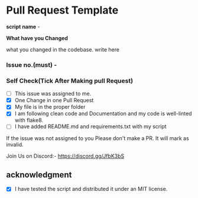 # Pull Request Template

**script name** -

**What have you Changed**

what you changed in the codebase. write here


### Issue no.(must) - #

### Self Check(Tick After Making pull Request)

- [ ] This issue was assigned to me.
- [x] One Change in one Pull Request
- [x] My file is in the proper folder
- [x] I am following clean code and Documentation and my code is well-linted with flake8.
- [ ] I have added README.md and requirements.txt with my script

If the issue was not assigned to you Please don't make a PR. It will mark as invalid.

Join Us on Discord:- https://discord.gg/JfbK3bS

## acknowledgment
- [x] I have tested the script and distributed it under an MIT license.
